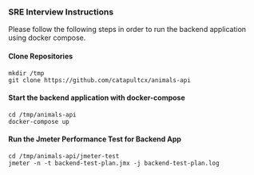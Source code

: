 ### SRE Interview Instructions

Please follow the following steps in order to run the backend application using docker compose.

#### Clone Repositories

```
mkdir /tmp
git clone https://github.com/catapultcx/animals-api
```

#### Start the backend application with docker-compose

```
cd /tmp/animals-api
docker-compose up
```

#### Run the Jmeter Performance Test for Backend App

```
cd /tmp/animals-api/jmeter-test
jmeter -n -t backend-test-plan.jmx -j backend-test-plan.log
```
